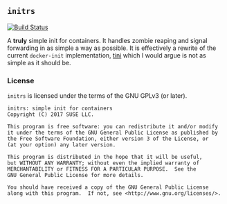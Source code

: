 ## `initrs` ##

[![Build Status](https://travis-ci.org/cyphar/initrs.svg?branch=master)](https://travis-ci.org/cyphar/initrs)

A **truly** simple init for containers. It handles zombie reaping and signal
forwarding in as simple a way as possible. It is effectively a rewrite of the
current `docker-init` implementation, [tini][tini] which I would argue is not
as simple as it should be.

[tini]: https://github.com/krallin/tini

### License ###

`initrs` is licensed under the terms of the GNU GPLv3 (or later).

```
initrs: simple init for containers
Copyright (C) 2017 SUSE LLC.

This program is free software: you can redistribute it and/or modify
it under the terms of the GNU General Public License as published by
the Free Software Foundation, either version 3 of the License, or
(at your option) any later version.

This program is distributed in the hope that it will be useful,
but WITHOUT ANY WARRANTY; without even the implied warranty of
MERCHANTABILITY or FITNESS FOR A PARTICULAR PURPOSE.  See the
GNU General Public License for more details.

You should have received a copy of the GNU General Public License
along with this program.  If not, see <http://www.gnu.org/licenses/>.
```
